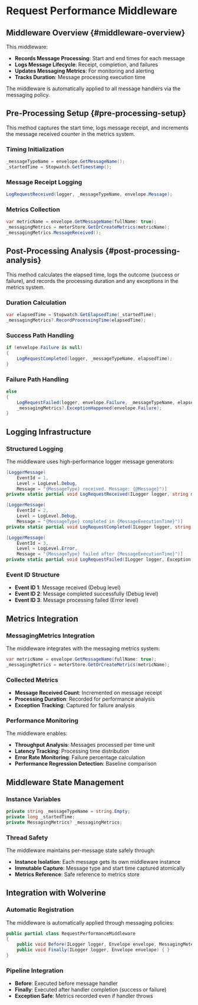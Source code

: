 # Request Performance Middleware

## Middleware Overview {#middleware-overview}

This middleware:

- **Records Message Processing**: Start and end times for each message
- **Logs Message Lifecycle**: Receipt, completion, and failures
- **Updates Messaging Metrics**: For monitoring and alerting
- **Tracks Duration**: Message processing execution time

The middleware is automatically applied to all message handlers via the messaging policy.

## Pre-Processing Setup {#pre-processing-setup}

This method captures the start time, logs message receipt, and increments the message received counter in the metrics system.

### Timing Initialization

```csharp
_messageTypeName = envelope.GetMessageName();
_startedTime = Stopwatch.GetTimestamp();
```

### Message Receipt Logging

```csharp
LogRequestReceived(logger, _messageTypeName, envelope.Message);
```

### Metrics Collection

```csharp
var metricName = envelope.GetMessageName(fullName: true);
_messagingMetrics = meterStore.GetOrCreateMetrics(metricName);
_messagingMetrics.MessageReceived();
```

## Post-Processing Analysis {#post-processing-analysis}

This method calculates the elapsed time, logs the outcome (success or failure), and records the processing duration and any exceptions in the metrics system.

### Duration Calculation

```csharp
var elapsedTime = Stopwatch.GetElapsedTime(_startedTime);
_messagingMetrics?.RecordProcessingTime(elapsedTime);
```

### Success Path Handling

```csharp
if (envelope.Failure is null)
{
    LogRequestCompleted(logger, _messageTypeName, elapsedTime);
}
```

### Failure Path Handling

```csharp
else
{
    LogRequestFailed(logger, envelope.Failure, _messageTypeName, elapsedTime);
    _messagingMetrics?.ExceptionHappened(envelope.Failure);
}
```

## Logging Infrastructure

### Structured Logging

The middleware uses high-performance logger message generators:

```csharp
[LoggerMessage(
    EventId = 1,
    Level = LogLevel.Debug,
    Message = "{MessageType} received. Message: {@Message}")]
private static partial void LogRequestReceived(ILogger logger, string messageType, object? message);

[LoggerMessage(
    EventId = 2,
    Level = LogLevel.Debug,
    Message = "{MessageType} completed in {MessageExecutionTime}")]
private static partial void LogRequestCompleted(ILogger logger, string messageType, TimeSpan messageExecutionTime);

[LoggerMessage(
    EventId = 3,
    Level = LogLevel.Error,
    Message = "{MessageType} failed after {MessageExecutionTime}")]
private static partial void LogRequestFailed(ILogger logger, Exception ex, string messageType, TimeSpan messageExecutionTime);
```

### Event ID Structure

- **Event ID 1**: Message received (Debug level)
- **Event ID 2**: Message completed successfully (Debug level)  
- **Event ID 3**: Message processing failed (Error level)

## Metrics Integration

### MessagingMetrics Integration

The middleware integrates with the messaging metrics system:

```csharp
var metricName = envelope.GetMessageName(fullName: true);
_messagingMetrics = meterStore.GetOrCreateMetrics(metricName);
```

### Collected Metrics

- **Message Received Count**: Incremented on message receipt
- **Processing Duration**: Recorded for performance analysis
- **Exception Tracking**: Captured for failure analysis

### Performance Monitoring

The middleware enables:

- **Throughput Analysis**: Messages processed per time unit
- **Latency Tracking**: Processing time distribution
- **Error Rate Monitoring**: Failure percentage calculation
- **Performance Regression Detection**: Baseline comparison

## Middleware State Management

### Instance Variables

```csharp
private string _messageTypeName = string.Empty;
private long _startedTime;
private MessagingMetrics? _messagingMetrics;
```

### Thread Safety

The middleware maintains per-message state safely through:

- **Instance Isolation**: Each message gets its own middleware instance
- **Immutable Capture**: Message type and start time captured atomically
- **Metrics Reference**: Safe reference to metrics store

## Integration with Wolverine

### Automatic Registration

The middleware is automatically applied through messaging policies:

```csharp
public partial class RequestPerformanceMiddleware
{
    public void Before(ILogger logger, Envelope envelope, MessagingMeterStore meterStore) { }
    public void Finally(ILogger logger, Envelope envelope) { }
}
```

### Pipeline Integration

- **Before**: Executed before message handler
- **Finally**: Executed after handler completion (success or failure)
- **Exception Safe**: Metrics recorded even if handler throws